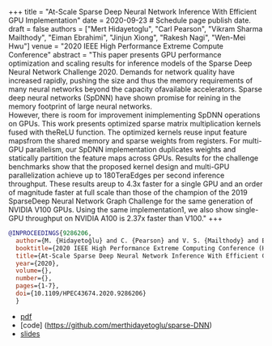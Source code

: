 +++
title = "At-Scale Sparse Deep Neural Network Inference With Efficient GPU Implementation"
date = 2020-09-23  # Schedule page publish date.
draft = false
authors = ["Mert Hidayetoglu", "Carl Pearson", "Vikram Sharma Mailthody", "Eiman Ebrahimi", "Jinjun Xiong", "Rakesh Nagi", "Wen-Mei Hwu"]
venue = "2020 IEEE High Performance Extreme Compute Conference"
abstract = "This paper presents GPU performance optimization and scaling results for inference models of the Sparse Deep Neural Network Challenge 2020.
Demands for network quality have increased rapidly, pushing the size and thus the memory requirements of many neural networks beyond the capacity ofavailable accelerators.
Sparse deep neural networks (SpDNN) have shown promise for reining in the memory footprint of large neural networks.\
However, there is room for improvement inimplementing SpDNN operations on GPUs.
This work presents optimized sparse matrix multiplication kernels fused with theReLU function.
The optimized kernels reuse input feature mapsfrom the shared memory and sparse weights from registers.
For multi-GPU parallelism, our SpDNN implementation duplicates weights and statically partition the feature maps across GPUs.
Results for the challenge benchmarks show that the proposed kernel design and multi-GPU parallelization achieve up to 180TeraEdges per second inference throughput.
These results areup to 4.3x faster for a single GPU and an order of magnitude faster at full scale than those of the champion of the 2019 SparseDeep Neural Network Graph Challenge for the same generation of NVIDIA V100 GPUs.
Using the same implementation1, we also show single-GPU throughput on NVIDIA A100 is 2.37x faster than V100."
+++

```bibtex
@INPROCEEDINGS{9286206,
  author={M. {Hidayetoğlu} and C. {Pearson} and V. S. {Mailthody} and E. {Ebrahimi} and J. {Xiong} and R. {Nagi} and W. -m. {Hwu}},
  booktitle={2020 IEEE High Performance Extreme Computing Conference (HPEC)}, 
  title={At-Scale Sparse Deep Neural Network Inference With Efficient GPU Implementation}, 
  year={2020},
  volume={},
  number={},
  pages={1-7},
  doi={10.1109/HPEC43674.2020.9286206}
  }
```

* [pdf](/pdf/20200923_hidayetoglu_hpec.pdf)
* [code] (https://github.com/merthidayetoglu/sparse-DNN)
* [slides](/pdf/20200923_hidayetoglu_hpec_slides.pdf)
